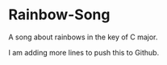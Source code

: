 # Rainbow-Song

A song about rainbows in the key of C major.

I am adding more lines to push this to Github.
